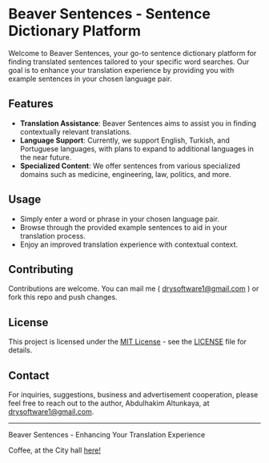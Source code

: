 # Beaver Sentences - Sentence Dictionary Platform

Welcome to Beaver Sentences, your go-to sentence dictionary platform for finding translated sentences tailored to your specific word searches. Our goal is to enhance your translation experience by providing you with example sentences in your chosen language pair.

## Features

- **Translation Assistance**: Beaver Sentences aims to assist you in finding contextually relevant translations.
- **Language Support**: Currently, we support English, Turkish, and Portuguese languages, with plans to expand to additional languages in the near future.
- **Specialized Content**: We offer sentences from various specialized domains such as medicine, engineering, law, politics, and more.

## Usage

- Simply enter a word or phrase in your chosen language pair.
- Browse through the provided example sentences to aid in your translation process.
- Enjoy an improved translation experience with contextual context.

## Contributing

Contributions are welcome. You can mail me ( drysoftware1@gmail.com ) or fork this repo and push changes.

## License

This project is licensed under the [MIT License](LICENSE) - see the [LICENSE](LICENSE) file for details.

## Contact

For inquiries, suggestions, business and advertisement cooperation, please feel free to reach out to the author, Abdulhakim Altunkaya, at [drysoftware1@gmail.com](mailto:drysoftware1@gmail.com).

---

Beaver Sentences - Enhancing Your Translation Experience
<p>Coffee, at the City hall <a href="https://codepen.io/raubaca/pen/bGWmZje" target="_blank">here!</a></p>